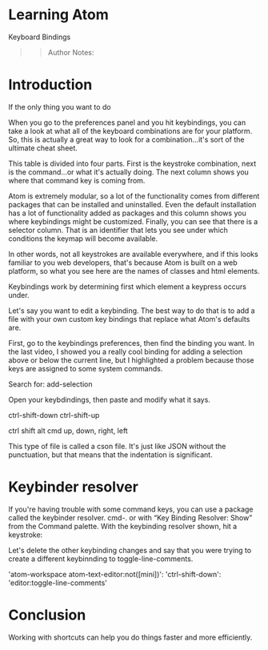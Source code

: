<!-- .slide: data-state="title" -->
# Learning Atom
Keyboard Bindings

> > Author Notes:


# Introduction
If the only thing you want to do



When you go to the preferences panel and you hit keybindings, you can take a look at what all of the keyboard combinations are for your platform. So, this is actually a great way to look for a combination...it's sort of the ultimate cheat sheet.

This table is divided into four parts. First is the keystroke combination, next is the command...or what it's actually doing. The next column shows you where that command key is coming from.

Atom is extremely modular, so a lot of the functionality comes from different packages that can be installed and uninstalled. Even the default installation has a lot of functionality added as packages and this column shows you where keybindings might be customized. Finally, you can see that there is a selector column. That is an identifier that lets you see under which conditions the keymap will become available.

In other words, not all keystrokes are available everywhere, and if this looks familiar to you web developers, that's because Atom is built on a web platform, so what you see here are the names of classes and html elements.

Keybindings work by determining first which element a keypress occurs under.

Let's say you want to edit a keybinding. The best way to do that is to add a file with your own custom key bindings that replace what Atom's defaults are.

First, go to the keybindings preferences, then find the binding you want. In the last video, I showed you a really cool binding for adding a selection above or below the current line, but I highlighted a problem because those keys are assigned to some system commands.

Search for:
add-selection

Open your keybdindings, then paste and modify what it says.

ctrl-shift-down
ctrl-shift-up

ctrl
shift
alt
cmd
up, down, right, left

This type of file is called a cson file. It's just like JSON without the punctuation, but that means that the indentation is significant.

# Keybinder resolver
If you're having trouble with some command keys, you can use a package called the keybinder resolver.
cmd-. or with “Key Binding Resolver: Show” from the Command palette. With the keybinding resolver shown, hit a keystroke:

Let's delete the other keybinding changes and say that you were trying to create a different keybinnding to toggle-line-comments.

'atom-workspace atom-text-editor:not([mini])':
  'ctrl-shift-down': 'editor:toggle-line-comments'



# Conclusion
Working with shortcuts can help you do things faster and more efficiently.
